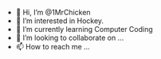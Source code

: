 - 👋 Hi, I’m @1MrChicken
- 👀 I’m interested in Hockey. 
- 🌱 I’m currently learning Computer Coding
- 💞️ I’m looking to collaborate on ...
- 📫 How to reach me ...

<!---
1MrChicken/1MrChicken is a ✨ special ✨ repository because its `README.md` (this file) appears on your GitHub profile.
You can click the Preview link to take a look at your changes.
--->

